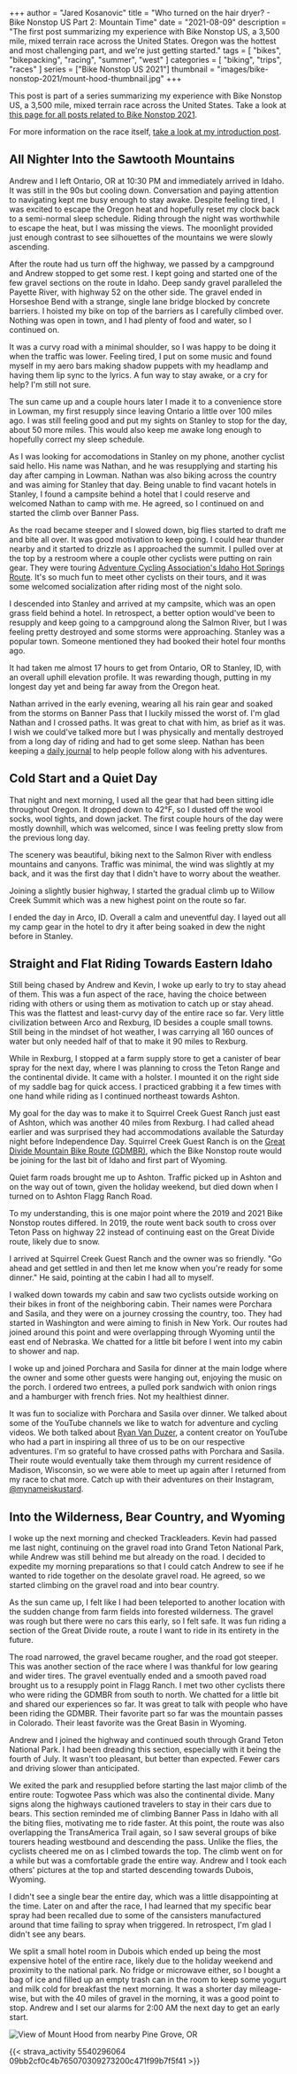 +++
author = "Jared Kosanovic"
title = "Who turned on the hair dryer? - Bike Nonstop US Part 2: Mountain Time"
date = "2021-08-09"
description = "The first post summarizing my experience with Bike Nonstop US, a 3,500 mile, mixed terrain race across the United States. Oregon was the hottest and most challenging part, and we're just getting started."
tags = [
    "bikes",
    "bikepacking",
    "racing",
    "summer",
    "west"
]
categories = [
    "biking",
    "trips",
    "races"
]
series = ["Bike Nonstop US 2021"]
thumbnail = "images/bike-nonstop-2021/mount-hood-thumbnail.jpg"
+++

This post is part of a series summarizing my experience with Bike Nonstop US, a 3,500 mile, mixed terrain race across the United States.
Take a look at [this page for all posts related to Bike Nonstop 2021](TODO).

For more information on the race itself, [take a look at my introduction post](../introduction).

## All Nighter Into the Sawtooth Mountains

Andrew and I left Ontario, OR at 10:30 PM and immediately arrived in Idaho.
It was still in the 90s but cooling down.
Conversation and paying attention to navigating kept me busy enough to stay awake.
Despite feeling tired, I was excited to escape the Oregon heat and hopefully reset my clock back to a semi-normal sleep schedule.
Riding through the night was worthwhile to escape the heat, but I was missing the views.
The moonlight provided just enough contrast to see silhouettes of the mountains we were slowly ascending.

After the route had us turn off the highway, we passed by a campground and Andrew stopped to get some rest.
I kept going and started one of the few gravel sections on the route in Idaho.
Deep sandy gravel paralleled the Payette River, with highway 52 on the other side.
The gravel ended in Horseshoe Bend with a strange, single lane bridge blocked by concrete barriers.
I hoisted my bike on top of the barriers as I carefully climbed over.
Nothing was open in town, and I had plenty of food and water, so I continued on.

It was a curvy road with a minimal shoulder, so I was happy to be doing it when the traffic was lower.
Feeling tired, I put on some music and found myself in my aero bars making shadow puppets with my headlamp and having them lip sync to the lyrics.
A fun way to stay awake, or a cry for help?
I'm still not sure.

The sun came up and a couple hours later I made it to a convenience store in Lowman, my first resupply since leaving Ontario a little over 100 miles ago.
I was still feeling good and put my sights on Stanley to stop for the day, about 50 more miles.
This would also keep me awake long enough to hopefully correct my sleep schedule.

As I was looking for accomodations in Stanley on my phone, another cyclist said hello.
His name was Nathan, and he was resupplying and starting his day after camping in Lowman.
Nathan was also biking across the country and was aiming for Stanley that day.
Being unable to find vacant hotels in Stanley, I found a campsite behind a hotel that I could reserve and welcomed Nathan to camp with me.
He agreed, so I continued on and started the climb over Banner Pass.

As the road became steeper and I slowed down, big flies started to draft me and bite all over.
It was good motivation to keep going.
I could hear thunder nearby and it started to drizzle as I approached the summit.
I pulled over at the top by a restroom where a couple other cyclists were putting on rain gear.
They were touring [Adventure Cycling Association's Idaho Hot Springs Route](https://www.adventurecycling.org/routes-and-maps/adventure-cycling-route-network/idaho-hot-springs-mountain-bike-route/).
It's so much fun to meet other cyclists on their tours, and it was some welcomed socialization after riding most of the night solo.

I descended into Stanley and arrived at my campsite, which was an open grass field behind a hotel.
In retrospect, a better option would've been to resupply and keep going to a campground along the Salmon River, but I was feeling pretty destroyed and some storms were approaching.
Stanley was a popular town.
Someone mentioned they had booked their hotel four months ago.

It had taken me almost 17 hours to get from Ontario, OR to Stanley, ID, with an overall uphill elevation profile.
It was rewarding though, putting in my longest day yet and being far away from the Oregon heat.

Nathan arrived in the early evening, wearing all his rain gear and soaked from the storms on Banner Pass that I luckily missed the worst of.
I'm glad Nathan and I crossed paths.
It was great to chat with him, as brief as it was.
I wish we could've talked more but I was physically and mentally destroyed from a long day of riding and had to get some sleep.
Nathan has been keeping a [daily journal](https://www.crazyguyonabike.com/doc/?o=1mr&doc_id=23553&v=84) to help people follow along with his adventures.

## Cold Start and a Quiet Day

That night and next morning, I used all the gear that had been sitting idle throughout Oregon.
It dropped down to 42°F, so I dusted off the wool socks, wool tights, and down jacket.
The first couple hours of the day were mostly downhill, which was welcomed, since I was feeling pretty slow from the previous long day.

The scenery was beautiful, biking next to the Salmon River with endless mountains and canyons.
Traffic was minimal, the wind was slightly at my back, and it was the first day that I didn't have to worry about the weather.

Joining a slightly busier highway, I started the gradual climb up to Willow Creek Summit which was a new highest point on the route so far.

I ended the day in Arco, ID.
Overall a calm and uneventful day.
I layed out all my camp gear in the hotel to dry it after being soaked in dew the night before in Stanley.

## Straight and Flat Riding Towards Eastern Idaho

Still being chased by Andrew and Kevin, I woke up early to try to stay ahead of them.
This was a fun aspect of the race, having the choice between riding with others or using them as motivation to catch up or stay ahead.
This was the flattest and least-curvy day of the entire race so far.
Very little civilization between Arco and Rexburg, ID besides a couple small towns.
Still being in the mindset of hot weather, I was carrying all 160 ounces of water but only needed half of that to make it 90 miles to Rexburg.

While in Rexburg, I stopped at a farm supply store to get a canister of bear spray for the next day, where I was planning to cross the Teton Range and the continental divide.
It came with a holster.
I mounted it on the right side of my saddle bag for quick access.
I practiced grabbing it a few times with one hand while riding as I continued northeast towards Ashton.

My goal for the day was to make it to Squirrel Creek Guest Ranch just east of Ashton, which was another 40 miles from Rexburg.
I had called ahead earlier and was surprised they had accommodations available the Saturday night before Independence Day.
Squirrel Creek Guest Ranch is on the [Great Divide Mountain Bike Route (GDMBR)](https://www.adventurecycling.org/routes-and-maps/adventure-cycling-route-network/great-divide-mountain-bike-route/), which the Bike Nonstop route would be joining for the last bit of Idaho and first part of Wyoming.

Quiet farm roads brought me up to Ashton.
Traffic picked up in Ashton and on the way out of town, given the holiday weekend, but died down when I turned on to Ashton Flagg Ranch Road.

To my understanding, this is one major point where the 2019 and 2021 Bike Nonstop routes differed.
In 2019, the route went back south to cross over Teton Pass on highway 22 instead of continuing east on the Great Divide route, likely due to snow.

I arrived at Squirrel Creek Guest Ranch and the owner was so friendly.
"Go ahead and get settled in and then let me know when you're ready for some dinner." He said, pointing at the cabin I had all to myself.

I walked down towards my cabin and saw two cyclists outside working on their bikes in front of the neighboring cabin.
Their names were Porchara and Sasila, and they were on a journey crossing the country, too.
They had started in Washington and were aiming to finish in New York.
Our routes had joined around this point and were overlapping through Wyoming until the east end of Nebraska.
We chatted for a little bit before I went into my cabin to shower and nap.

I woke up and joined Porchara and Sasila for dinner at the main lodge where the owner and some other guests were hanging out, enjoying the music on the porch.
I ordered two entrees, a pulled pork sandwich with onion rings and a hamburger with french fries.
Not my healthiest dinner.

It was fun to socialize with Porchara and Sasila over dinner.
We talked about some of the YouTube channels we like to watch for adventure and cycling videos.
We both talked about [Ryan Van Duzer](https://www.duzertv.com/), a content creator on YouTube who had a part in inspiring all three of us to be on our respective adventures.
I'm so grateful to have crossed paths with Porchara and Sasila.
Their route would eventually take them through my current residence of Madison, Wisconsin, so we were able to meet up again after I returned from my race to chat more.
Catch up with their adventures on their Instagram, [@mynameiskustard](https://www.instagram.com/mynameiskustard/).

## Into the Wilderness, Bear Country, and Wyoming

I woke up the next morning and checked Trackleaders.
Kevin had passed me last night, continuing on the gravel road into Grand Teton National Park, while Andrew was still behind me but already on the road.
I decided to expedite my morning preparations so that I could catch Andrew to see if he wanted to ride together on the desolate gravel road.
He agreed, so we started climbing on the gravel road and into bear country.

As the sun came up, I felt like I had been teleported to another location with the sudden change from farm fields into forested wilderness.
The gravel was rough but there were no cars this early, so I felt safe.
It was fun riding a section of the Great Divide route, a route I want to ride in its entirety in the future.

The road narrowed, the gravel became rougher, and the road got steeper.
This was another section of the race where I was thankful for low gearing and wider tires.
The gravel eventually ended and a smooth paved road brought us to a resupply point in Flagg Ranch.
I met two other cyclists there who were riding the GDMBR from south to north.
We chatted for a little bit and shared our experiences so far.
It was great to talk with people who have been riding the GDMBR.
Their favorite part so far was the mountain passes in Colorado.
Their least favorite was the Great Basin in Wyoming.

Andrew and I joined the highway and continued south through Grand Teton National Park.
I had been dreading this section, especially with it being the fourth of July.
It wasn't too pleasant, but better than expected.
Fewer cars and driving slower than anticipated.

We exited the park and resupplied before starting the last major climb of the entire route: Togwotee Pass which was also the continental divide.
Many signs along the highways cautioned travelers to stay in their cars due to bears.
This section reminded me of climbing Banner Pass in Idaho with all the biting flies, motivating me to ride faster.
At this point, the route was also overlapping the TransAmerica Trail again, so I saw several groups of bike tourers heading westbound and descending the pass.
Unlike the flies, the cyclists cheered me on as I climbed towards the top.
The climb went on for a while but was a comfortable grade the entire way.
Andrew and I took each others' pictures at the top and started descending towards Dubois, Wyoming.

I didn't see a single bear the entire day, which was a little disappointing at the time.
Later on and after the race, I had learned that my specific bear spray had been recalled due to some of the cansisters manufactured around that time failing to spray when triggered.
In retrospect, I'm glad I didn't see any bears.

We split a small hotel room in Dubois which ended up being the most expensive hotel of the entire race, likely due to the holiday weekend and proximity to the national park.
No fridge or microwave either, so I bought a bag of ice and filled up an empty trash can in the room to keep some yogurt and milk cold for breakfast the next morning.
It was a shorter day mileage-wise, but with the 40 miles of gravel in the morning, it was a good point to stop.
Andrew and I set our alarms for 2:00 AM the next day to get an early start.

![View of Mount Hood from nearby Pine Grove, OR](/images/bike-nonstop-2021/central-oregon-hood-view.jpg)

{{< strava_activity 5540296064 09bb2cf0c4b765070309273200c471f99b7f5f41 >}}


